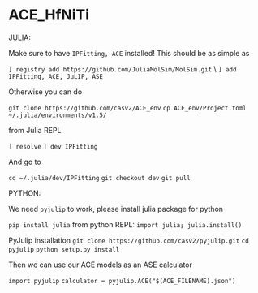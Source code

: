 # ACE_HfNiTi

JULIA:

Make sure to have `IPFitting, ACE` installed! This should be as simple as

`] registry add https://github.com/JuliaMolSim/MolSim.git` \\
`] add IPFitting, ACE, JuLIP, ASE`

Otherwise you can do

`git clone https://github.com/casv2/ACE_env`
`cp ACE_env/Project.toml ~/.julia/environments/v1.5/`

from Julia REPL

`] resolve`
`] dev IPFitting`

And go to

`cd ~/.julia/dev/IPFitting`
`git checkout dev`
`git pull`

PYTHON:

We need `pyjulip` to work, please install julia package for python

`pip install julia`
from python REPL: `import julia; julia.install()`

PyJulip installation
`git clone https://github.com/casv2/pyjulip.git`
`cd pyjulip`
`python setup.py install`

Then we can use our ACE models as an ASE calculator

`import pyjulip`
`calculator = pyjulip.ACE("$(ACE_FILENAME).json")`

